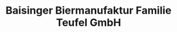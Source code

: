 ---
title: "Baisinger Biermanufaktur Familie Teufel GmbH"
url: /rottenburg-am-neckar/baisinger-biermanufaktur-familie-teufel-gmbh/
shop: Wein
---